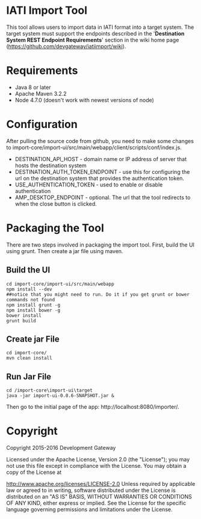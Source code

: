 # IATI Import Tool

This tool allows users to import data in IATI format into a target system. The target system must support the endpoints described in the '**Destination System REST Endpoint Requirements**' section in the wiki home page (https://github.com/devgateway/iatiimport/wiki).

# Requirements
 - Java 8 or later	
 - Apache Maven 3.2.2
 - Node 4.7.0 (doesn't work with newest versions of node)

# Configuration
 After pulling the source code from github, you need to make some changes to import-core/import-ui/src/main/webapp/client/scripts/conf/index.js.
 
  - DESTINATION_API_HOST - domain name or IP address of  server that hosts the destination system
  - DESTINATION_AUTH_TOKEN_ENDPOINT - use this for configuring the url on the destination system that provides the authentication token.
  - USE_AUTHENTICATION_TOKEN - used to enable or disable authentication
  - AMP_DESKTOP_ENDPOINT - optional. The url that the tool redirects to when the close button is clicked.

# Packaging the Tool

 There are two steps involved in packaging the import tool. First, build the UI using grunt. Then create a jar file using maven.

## Build the UI
 
```
cd import-core/import-ui/src/main/webapp
npm install --dev
##notice that you might need to run. Do it if you get grunt or bower commands not found
npm install grunt -g
npm install bower -g
bower install
grunt build
```
 
## Create jar File
 
 ```
cd import-core/
mvn clean install
```

##  Run Jar File

```
cd /import-core\import-ui\target
java -jar import-ui-0.0.6-SNAPSHOT.jar &
```

Then go to the initial page of the app: http://localhost:8080/importer/. 
     
# Copyright

Copyright 2015-2016 Development Gateway

Licensed under the Apache License, Version 2.0 (the "License"); you may not use this file except in compliance with the License. You may obtain a copy of the License at

http://www.apache.org/licenses/LICENSE-2.0
Unless required by applicable law or agreed to in writing, software distributed under the License is distributed on an "AS IS" BASIS, WITHOUT WARRANTIES OR CONDITIONS OF ANY KIND, either express or implied. See the License for the specific language governing permissions and limitations under the License.
  
